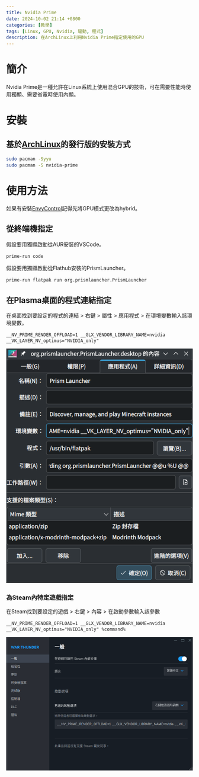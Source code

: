 ```yaml
---
title: Nvidia Prime
date: 2024-10-02 21:14 +0800
categories: [教學]
tags: [Linux, GPU, Nvidia, 驅動, 程式]
description: 在ArchLinux上利用Nvidia Prime指定使用的GPU
---
```


# 簡介
Nvidia Prime是一種允許在Linux系統上使用混合GPU的技術，可在需要性能時使用獨顯、需要省電時使用內顯。 <br>

# 安裝
## 基於[ArchLinux](https://archlinux.org/)的發行版的安裝方式
```bash
sudo pacman -Syyu
sudo pacman -S nvidia-prime
```

# 使用方法
如果有安裝[EnvyControl](/posts/EnvyControl)記得先將GPU模式更改為hybrid。 <br>

## 從終端機指定
假設要用獨顯啟動從AUR安裝的VSCode。 <br>
```bash
prime-run code
```

假設要用獨顯啟動從Flathub安裝的PrismLauncher。 <br>
```bash
prime-run flatpak run org.prismlauncher.PrismLauncher
```
## 在Plasma桌面的程式連結指定
在桌面找到要設定的程式的連結 > 右鍵 > 屬性 > 應用程式 > 在環境變數輸入該環境變數。 <br>
```text
__NV_PRIME_RENDER_OFFLOAD=1 __GLX_VENDOR_LIBRARY_NAME=nvidia __VK_LAYER_NV_optimus="NVIDIA_only"
```
![Desktop View](/assets/img/2024-10-02-NvidiaPrime/PlasmaEnv.png)

### 為Steam內特定遊戲指定
在Steam找到要設定的遊戲 > 右鍵 > 內容 > 在啟動參數輸入該參數 <br>
```text
__NV_PRIME_RENDER_OFFLOAD=1 __GLX_VENDOR_LIBRARY_NAME=nvidia __VK_LAYER_NV_optimus="NVIDIA_only" %command%
```

![Desktop View](/assets/img/2024-10-02-NvidiaPrime/SteamEnv.png)

